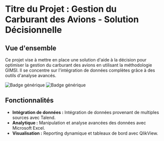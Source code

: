 # Titre du Projet : Gestion du Carburant des Avions - Solution Décisionnelle

## Vue d'ensemble

Ce projet vise à mettre en place une solution d'aide à la décision pour optimiser la gestion du carburant des avions en utilisant la méthodologie GIMSI. Il se concentre sur l'intégration de données complètes grâce à des outils d'analyse avancés.

![Badge générique](https://img.shields.io/badge/statut-en_cours-jaune.svg)
![Badge générique](https://img.shields.io/badge/version-1.0.0-bleu.svg)

## Fonctionnalités

- **Intégration de données :** Intégration de données provenant de multiples sources avec Talend.
- **Analytique :** Manipulation et analyse avancées des données avec Microsoft Excel.
- **Visualisation :** Reporting dynamique et tableaux de bord avec QlikView.

